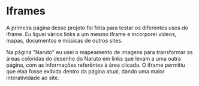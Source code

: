# Iframes

A primeira página desse projeto foi feita para testar os diferentes usos do iframe. Eu liguei vários links a um mesmo iframe e incorporei vídeos, mapas, documentos e músicas de outros sites.

Na página "Naruto" eu usei o mapeamento de imagens para transformar as áreas coloridas do desenho do Naruto em links que levam a uma outra página, com as informações referêntes à área clicada. O iframe permitiu que elaa fosse exibida dentro da página atual, dando uma maior interatividade ao site.

<img href="./img/pagina-home.jpeg">
<img href="./img/pagina-naruto.jpeg">